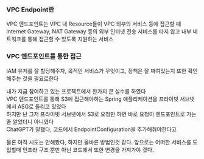 ### VPC Endpoint란
VPC 엔드포인트는 VPC 내 Resource들이 VPC 외부의 서비스 등에 접근할 때 Internet Gateway, NAT Gateway 등의 외부 인터넷 전송 서비스를 타지 않고 내부 네트워크를 통해 접근할 수 있도록 지원하는 서비스

### VPC 엔드포인트를 통한 접근
IAM 유저를 잘 할당해주자, 목적인 서비스가 무엇이고, 정책은 잘 짜여있는지 또한 확인해주는 것을 필요로한다  
  
내가 지금 참여하고 있는 프로젝트에서 한가지 큰 실수를 하였다  
VPC 엔드포인트를 통해 S3에 접근해야하는 Spring 애플리케이션을 프라이빗 서브넷에서 ASG로 돌리고 있었다  
하지만 난 그저 프라이빗 서브넷에서 S3로 요청만 하면 바로 요청이 엔드포인트로 가는줄 알았더니 아니였다  
ChatGPT가 말했다, 코드에서 EndpointConfiguration을 추가해줘야한다고  
  
물론 아직 시도는 안해봤다, 하지만 올바른 방법인것 같다. 앞으로는 어떠한 서비스를 도입할때 인프라 구조 뿐만 아닌 코드에서 또한 변경을 가져가야 겠다.